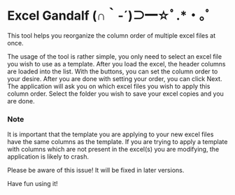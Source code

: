
# Excel Gandalf (∩｀-´)⊃━☆ﾟ.*・｡ﾟ

This tool helps you reorganize the column order of multiple excel files at once.

The usage of the tool is rather simple, you only need to select an excel file you wish to use as a template.
After you load the excel, the header columns are loaded into the list. 
With the buttons, you can set the column order to your desire. After you are done with setting your order, you can click Next.
The application will ask you on which excel files you wish to apply this column order. Select the folder you wish to save your excel copies and you are done.

### Note
It is important that the template you are applying to your new excel files have the same columns as the template.
If you are trying to apply a template with columns which are not present in the excel(s) you are modifying, the application is likely to crash.

Please be aware of this issue! It will be fixed in later versions.

Have fun using it!




